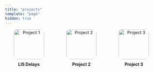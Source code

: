 ```yaml
---
title: "projects"
template: "page"
hidden: true
---
```


<div style="display: grid; grid-template-columns: repeat(auto-fit, minmax(150px, 1fr)); gap: 16px; justify-items: center; text-align: center;">
  <a href="https://lis-delays.townlake.io" target="_blank" rel="noopener noreferrer" style="text-decoration: none;">
    <img src="https://imagedelivery.net/BO71HffCLgVKrpfgjL7r7Q/47dde782-3c81-49d5-c50c-cd4e0cb49d00/public" alt="Project 1" style="border-radius: 12px; width: 100px; height: 100px; object-fit: cover;">
    <div style="margin-top: 8px; color: inherit; font-weight: bold;">LIS Delays</div>
  </a>
  <a href="https://project2.com" target="_blank" rel="noopener noreferrer" style="text-decoration: none;">
    <img src="/images/project2.png" alt="Project 2" style="border-radius: 12px; width: 100px; height: 100px; object-fit: cover;">
    <div style="margin-top: 8px; color: inherit; font-weight: bold;">Project 2</div>
  </a>
  <a href="https://project3.com" target="_blank" rel="noopener noreferrer" style="text-decoration: none;">
    <img src="/images/project3.png" alt="Project 3" style="border-radius: 12px; width: 100px; height: 100px; object-fit: cover;">
    <div style="margin-top: 8px; color: inherit; font-weight: bold;">Project 3</div>
  </a>
</div>
